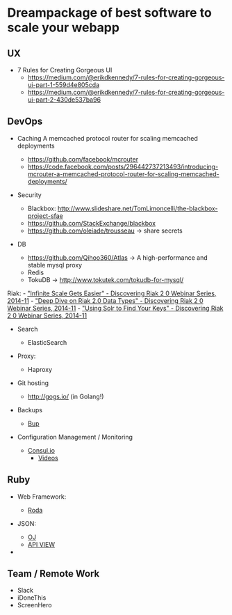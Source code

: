 # Dreampackage of best software to scale your webapp


## UX
  - 7 Rules for Creating Gorgeous UI
    - https://medium.com/@erikdkennedy/7-rules-for-creating-gorgeous-ui-part-1-559d4e805cda
    - https://medium.com/@erikdkennedy/7-rules-for-creating-gorgeous-ui-part-2-430de537ba96

## DevOps

  - Caching
      A memcached protocol router for scaling memcached deployments
      - https://github.com/facebook/mcrouter
      - https://code.facebook.com/posts/296442737213493/introducing-mcrouter-a-memcached-protocol-router-for-scaling-memcached-deployments/

  - Security
    - Blackbox: http://www.slideshare.net/TomLimoncelli/the-blackbox-project-sfae
    - https://github.com/StackExchange/blackbox
    - https://github.com/oleiade/trousseau -> share secrets

  - DB
    - https://github.com/Qihoo360/Atlas -> A high-performance and stable mysql proxy
    - Redis
    - TokuDB -> http://www.tokutek.com/tokudb-for-mysql/

  Riak:
    - ["Infinite Scale Gets Easier" - Discovering Riak 2 0 Webinar Series,  2014-11](https://www.youtube.com/watch?v=L1x1wEhEP-I)
    - ["Deep Dive on Riak 2.0 Data Types" - Discovering Riak 2 0 Webinar Series,  2014-11](https://www.youtube.com/watch?v=XXzkwlJGF3I)
    - ["Using Solr to Find Your Keys" - Discovering Riak 2 0 Webinar Series,  2014-11](https://www.youtube.com/watch?v=_XNRMo0L5a8)

  - Search
    - ElasticSearch

  - Proxy:
    - Haproxy

  - Git hosting
    - http://gogs.io/ (in Golang!)

  - Backups
    - [Bup](http://wrouesnel.github.io/articles/bup%20-%20towards%20the%20perfect%20backup/)


  - Configuration Management / Monitoring
    - [Consul.io](http//consul.io)
      - [Videos](http://devopsbox.es/posts/2014/11-03-consul-great-service-discovery-tool.html)


## Ruby
  - Web Framework:
    - [Roda](http://roda.jeremyevans.net/)

  - JSON:
    - [OJ](https://github.com/ohler55/oj)
    - [API VIEW](https://github.com/mindreframer/api_view)

  -




## Team / Remote Work

  - Slack
  - iDoneThis
  - ScreenHero

